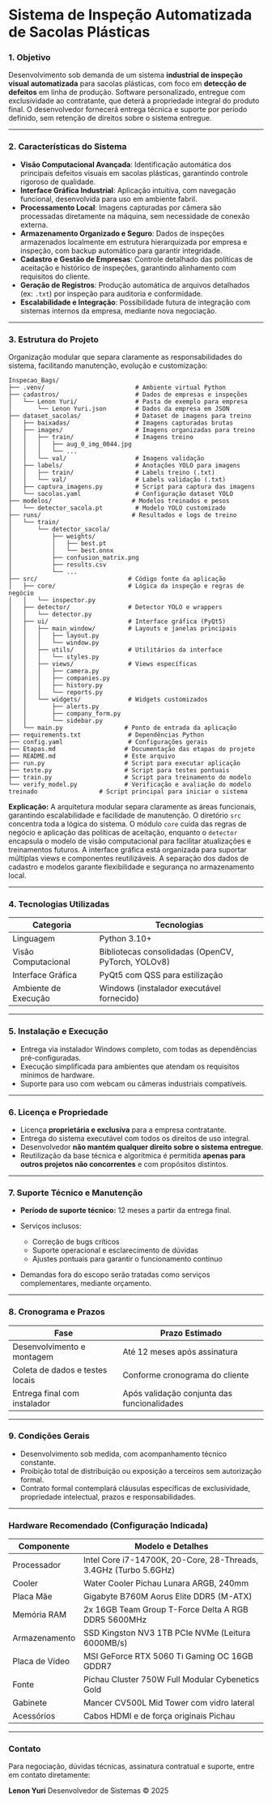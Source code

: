 # Sistema de Inspeção Automatizada de Sacolas Plásticas

### 1. Objetivo

Desenvolvimento sob demanda de um sistema **industrial de inspeção visual automatizada** para sacolas plásticas, com foco em **detecção de defeitos** em linha de produção. Software personalizado, entregue com exclusividade ao contratante, que deterá a propriedade integral do produto final. O desenvolvedor fornecerá entrega técnica e suporte por período definido, sem retenção de direitos sobre o sistema entregue.

---

### 2. Características do Sistema

- **Visão Computacional Avançada**: Identificação automática dos principais defeitos visuais em sacolas plásticas, garantindo controle rigoroso de qualidade.
- **Interface Gráfica Industrial**: Aplicação intuitiva, com navegação funcional, desenvolvida para uso em ambiente fabril.
- **Processamento Local**: Imagens capturadas por câmera são processadas diretamente na máquina, sem necessidade de conexão externa.
- **Armazenamento Organizado e Seguro**: Dados de inspeções armazenados localmente em estrutura hierarquizada por empresa e inspeção, com backup automático para garantir integridade.
- **Cadastro e Gestão de Empresas**: Controle detalhado das políticas de aceitação e histórico de inspeções, garantindo alinhamento com requisitos do cliente.
- **Geração de Registros**: Produção automática de arquivos detalhados (ex: `.txt`) por inspeção para auditoria e conformidade.
- **Escalabilidade e Integração**: Possibilidade futura de integração com sistemas internos da empresa, mediante nova negociação.

---

### 3. Estrutura do Projeto

Organização modular que separa claramente as responsabilidades do sistema, facilitando manutenção, evolução e customização:

```
Inspecao_Bags/
├── .venv/                         # Ambiente virtual Python
├── cadastros/                     # Dados de empresas e inspeções
│   └── Lenon Yuri/                # Pasta de exemplo para empresa
│       └── Lenon Yuri.json        # Dados da empresa em JSON
├── dataset_sacolas/               # Dataset de imagens para treino
│   ├── baixadas/                  # Imagens capturadas brutas
│   ├── images/                    # Imagens organizadas para treino
│   │   ├── train/                 # Imagens treino
│   │   │   ├── aug_0_img_0044.jpg
│   │   │   └── ...
│   │   └── val/                   # Imagens validação
│   ├── labels/                    # Anotações YOLO para imagens
│   │   ├── train/                 # Labels treino (.txt)
│   │   └── val/                   # Labels validação (.txt)
│   ├── captura_imagens.py         # Script para captura das imagens
│   └── sacolas.yaml               # Configuração dataset YOLO
├── modelos/                      # Modelos treinados e pesos
│   └── detector_sacola.pt         # Modelo YOLO customizado
├── runs/                         # Resultados e logs de treino
│   └── train/
│       └── detector_sacola/
│           ├── weights/
│           │   ├── best.pt
│           │   └── best.onnx
│           ├── confusion_matrix.png
│           ├── results.csv
│           └── ...
├── src/                         # Código fonte da aplicação
│   ├── core/                    # Lógica da inspeção e regras de negócio
│   │   └── inspector.py
│   ├── detector/                # Detector YOLO e wrappers
│   │   └── detector.py
│   ├── ui/                      # Interface gráfica (PyQt5)
│   │   ├── main_window/         # Layouts e janelas principais
│   │   │   ├── layout.py
│   │   │   └── window.py
│   │   ├── utils/               # Utilitários da interface
│   │   │   └── styles.py
│   │   ├── views/               # Views específicas
│   │   │   ├── camera.py
│   │   │   ├── companies.py
│   │   │   ├── history.py
│   │   │   └── reports.py
│   │   └── widgets/             # Widgets customizados
│   │       ├── alerts.py
│   │       ├── company_form.py
│   │       └── sidebar.py
│   └── main.py                 # Ponto de entrada da aplicação
├── requirements.txt             # Dependências Python
├── config.yaml                  # Configurações gerais
├── Etapas.md                   # Documentação das etapas do projeto
├── README.md                   # Este arquivo
├── run.py                      # Script para executar aplicação
├── teste.py                    # Script para testes pontuais
├── train.py                    # Script para treinamento do modelo
└── verify_model.py             # Verificação e avaliação do modelo treinado                 # Script principal para iniciar o sistema
```

**Explicação:**
A arquitetura modular separa claramente as áreas funcionais, garantindo escalabilidade e facilidade de manutenção. O diretório `src` concentra toda a lógica do sistema. O módulo `core` cuida das regras de negócio e aplicação das políticas de aceitação, enquanto o `detector` encapsula o modelo de visão computacional para facilitar atualizações e treinamentos futuros. A interface gráfica está organizada para suportar múltiplas views e componentes reutilizáveis. A separação dos dados de cadastro e modelos garante flexibilidade e segurança no armazenamento local.

---

### 4. Tecnologias Utilizadas

| Categoria            | Tecnologias                                        |
| -------------------- | -------------------------------------------------- |
| Linguagem            | Python 3.10+                                       |
| Visão Computacional  | Bibliotecas consolidadas (OpenCV, PyTorch, YOLOv8) |
| Interface Gráfica    | PyQt5 com QSS para estilização                     |
| Ambiente de Execução | Windows (instalador executável fornecido)          |

---

### 5. Instalação e Execução

- Entrega via instalador Windows completo, com todas as dependências pré-configuradas.
- Execução simplificada para ambientes que atendam os requisitos mínimos de hardware.
- Suporte para uso com webcam ou câmeras industriais compatíveis.

---

### 6. Licença e Propriedade

- Licença **proprietária e exclusiva** para a empresa contratante.
- Entrega do sistema executável com todos os direitos de uso integral.
- Desenvolvedor **não mantém qualquer direito sobre o sistema entregue**.
- Reutilização da base técnica e algorítmica é permitida **apenas para outros projetos não concorrentes** e com propósitos distintos.

---

### 7. Suporte Técnico e Manutenção

- **Período de suporte técnico:** 12 meses a partir da entrega final.
- Serviços inclusos:

  - Correção de bugs críticos
  - Suporte operacional e esclarecimento de dúvidas
  - Ajustes pontuais para garantir o funcionamento contínuo

- Demandas fora do escopo serão tratadas como serviços complementares, mediante orçamento.

---

### 8. Cronograma e Prazos

| Fase                            | Prazo Estimado                              |
| ------------------------------- | ------------------------------------------- |
| Desenvolvimento e montagem      | Até 12 meses após assinatura                |
| Coleta de dados e testes locais | Conforme cronograma do cliente              |
| Entrega final com instalador    | Após validação conjunta das funcionalidades |

---

### 9. Condições Gerais

- Desenvolvimento sob medida, com acompanhamento técnico constante.
- Proibição total de distribuição ou exposição a terceiros sem autorização formal.
- Contrato formal contemplará cláusulas específicas de exclusividade, propriedade intelectual, prazos e responsabilidades.

---

### Hardware Recomendado (Configuração Indicada)

| Componente     | Modelo e Detalhes                                                |
| -------------- | ---------------------------------------------------------------- |
| Processador    | Intel Core i7-14700K, 20-Core, 28-Threads, 3.4GHz (Turbo 5.6GHz) |
| Cooler         | Water Cooler Pichau Lunara ARGB, 240mm                           |
| Placa Mãe      | Gigabyte B760M Aorus Elite DDR5 (M-ATX)                          |
| Memória RAM    | 2x 16GB Team Group T-Force Delta A RGB DDR5 5600MHz              |
| Armazenamento  | SSD Kingston NV3 1TB PCIe NVMe (Leitura 6000MB/s)                |
| Placa de Vídeo | MSI GeForce RTX 5060 Ti Gaming OC 16GB GDDR7                     |
| Fonte          | Pichau Cluster 750W Full Modular Cybenetics Gold                 |
| Gabinete       | Mancer CV500L Mid Tower com vidro lateral                        |
| Acessórios     | Cabos HDMI e de força originais Pichau                           |

---

### Contato

Para negociação, dúvidas técnicas, assinatura contratual e suporte, entre em contato diretamente:

**Lenon Yuri**
Desenvolvedor de Sistemas
© 2025
